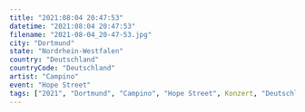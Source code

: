 ```yaml
---
title: "2021:08:04 20:47:53"
datetime: "2021:08:04 20:47:53"
filename: "2021-08-04_20-47-53.jpg"
city: "Dortmund"
state: "Nordrhein-Westfalen"
country: "Deutschland"
countryCode: "Deutschland"
artist: "Campino"
event: "Hope Street"
tags: ["2021", "Dortmund", "Campino", "Hope Street", Konzert, "Deutschland"]
---
```

